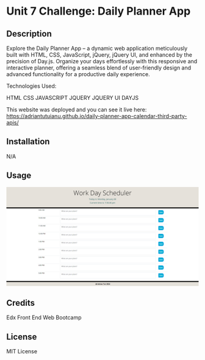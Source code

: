 # Unit 7 Challenge: Daily Planner App

## Description

Explore the Daily Planner App – a dynamic web application meticulously built with HTML, CSS, JavaScript, jQuery, jQuery UI, and enhanced by the precision of Day.js. Organize your days effortlessly with this responsive and interactive planner, offering a seamless blend of user-friendly design and advanced functionality for a productive daily experience.

Technologies Used:

HTML
CSS
JAVASCRIPT
JQUERY
JQUERY UI
DAYJS

This website was deployed and you can see it live here: https://adriantutuianu.github.io/daily-planner-app-calendar-third-party-apis/

## Installation

N/A

## Usage

![Portfolio](./images/preview%20challenge%20week%207.png)

## Credits

Edx Front End Web Bootcamp

## License

MIT License
